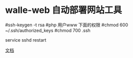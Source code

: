 # walle-web 自动部署网站工具
#ssh-keygen -t rsa
#php 用户www 下面的权限
#chmod 600 ~/.ssh/authorized_keys
#chmod 700 .ssh

service sshd restart

[文档](http://www.walle-web.io/)
